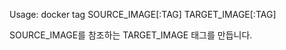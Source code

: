 
Usage:	docker tag SOURCE_IMAGE[:TAG] TARGET_IMAGE[:TAG]

SOURCE_IMAGE를 참조하는 TARGET_IMAGE 태그를 만듭니다.
